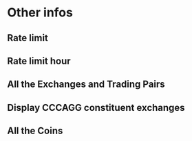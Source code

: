 # Other infos

## Rate limit
## Rate limit hour
## All the Exchanges and Trading Pairs
## Display CCCAGG constituent exchanges
## All the Coins
